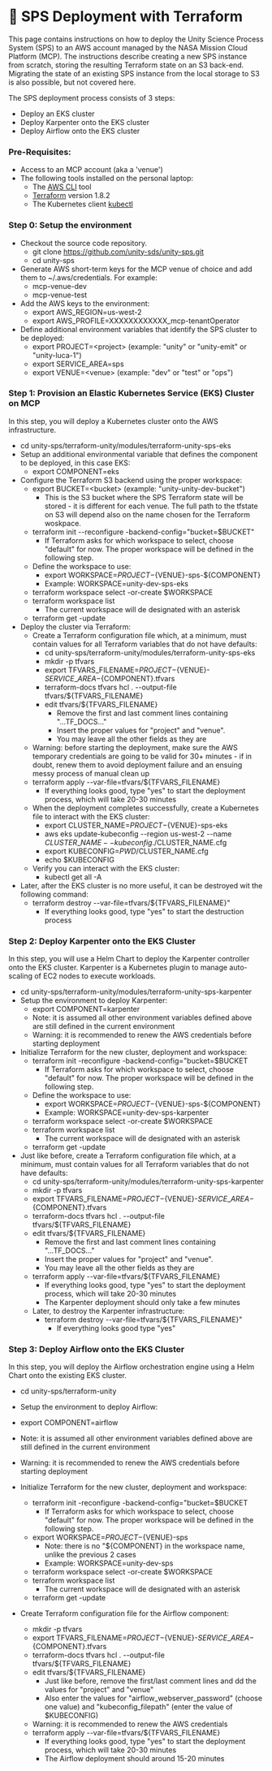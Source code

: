 # 🧱 SPS Deployment with Terraform

This page contains instructions on how to deploy the Unity Science Process System (SPS) to an AWS account managed by the NASA Mission Cloud Platform (MCP). The instructions describe creating a new SPS instance from scratch, storing the resulting Terraform state on an S3 back-end. Migrating the state of an existing SPS instance from the local storage to S3 is also possible, but not covered here.

The SPS deployment process consists of 3 steps:

* Deploy an EKS cluster
* Deploy Karpenter onto the EKS cluster
* Deploy Airflow onto the EKS cluster

### Pre-Requisites:

* Access to an MCP account (aka a 'venue')
* The following tools installed on the personal laptop:
  * The [AWS CLI](https://aws.amazon.com/cli/) tool
  * [Terraform](https://www.terraform.io/) version 1.8.2
  * The Kubernetes client [kubectl](https://kubernetes.io/docs/reference/kubectl/)

### Step 0: Setup the environment

* Checkout the source code repository.&#x20;
  * git clone https://github.com/unity-sds/unity-sps.git
  * cd unity-sps
* Generate AWS short-term keys for the MCP venue of choice and add them to \~/.aws/credentials. For example:
  * mcp-venue-dev
  * mcp-venue-test
* Add the AWS keys to the environment:
  * export AWS\_REGION=us-west-2
  * export AWS\_PROFILE=XXXXXXXXXXXX\_mcp-tenantOperator
* Define additional environment variables that identify the SPS cluster to be deployed:
  * export PROJECT=\<project> (example: "unity" or "unity-emit" or "unity-luca-1")
  * export SERVICE\_AREA=sps
  * export VENUE=\<venue> (example: "dev" or "test" or "ops")

### Step 1: Provision an Elastic Kubernetes Service (EKS) Cluster on MCP

In this step, you will deploy a Kubernetes cluster onto the AWS infrastructure.

* cd unity-sps/terraform-unity/modules/terraform-unity-sps-eks
* Setup an additional environmental variable that defines the component to be deployed, in this case EKS:
  * export COMPONENT=eks
* Configure the Terraform S3 backend using the proper workspace:
  * export BUCKET=\<bucket> (example: "unity-unity-dev-bucket")
    * This is the S3 bucket where the SPS Terraform state will be stored - it is different for each venue. The full path to the tfstate on S3 will depend also on the name chosen for the Terraform woskpace.
  * terraform init --reconfigure -backend-config="bucket=$BUCKET"
    * If Terraform asks for which workspace to select, choose "default" for now. The proper workspace will be defined in the following step.
  * Define the workspace to use:
    * export WORKSPACE=${PROJECT}-${VENUE}-sps-${COMPONENT}
    * Example: WORKSPACE=unity-dev-sps-eks
  * terraform workspace select -or-create $WORKSPACE
  * terraform workspace list
    * The current workspace will de designated with an asterisk
  * terraform get -update
* Deploy the cluster via Terraform:
  * Create a Terraform configuration file which, at a minimum, must contain values for all Terraform variables that do not have defaults:
    * cd unity-sps/terraform-unity/modules/terraform-unity-sps-eks
    * mkdir -p tfvars
    * export TFVARS\_FILENAME=${PROJECT}-${VENUE}-${SERVICE\_AREA}-${COMPONENT}.tfvars
    * terraform-docs tfvars hcl . --output-file tfvars/${TFVARS\_FILENAME}
    * edit tfvars/${TFVARS\_FILENAME}
      * Remove the first and last comment lines containing "...TF\_DOCS..."
      * Insert the proper values for "project" and "venue".
      * You may leave all the other fields as they are
  * Warning: before starting the deployment, make sure the AWS temporary credentials are going to be valid for 30+ minutes - if in doubt, renew them to avoid deployment failure and an ensuing messy process of manual clean up
  * terraform apply --var-file=tfvars/${TFVARS\_FILENAME}
    * If everything looks good, type "yes" to start the deployment process, which will take 20-30 minutes
  * When the deployment completes successfully, create a Kubernetes file to interact with the EKS cluster:
    * export CLUSTER\_NAME=${PROJECT}-${VENUE}-sps-eks
    * aws eks update-kubeconfig --region us-west-2 --name $CLUSTER\_NAME --kubeconfig ./$CLUSTER\_NAME.cfg
    * export KUBECONFIG=$PWD/$CLUSTER\_NAME.cfg
    * echo $KUBECONFIG
  * Verify you can interact with the EKS cluster:
    * kubectl get all -A
* Later, after the EKS cluster is no more useful, it can be destroyed wit the following command:
  * terraform destroy --var-file=tfvars/${TFVARS\_FILENAME}"
    * If everything looks good, type "yes" to start the destruction process

### Step 2: Deploy Karpenter onto the EKS Cluster

In this step, you will use a Helm Chart to deploy the Karpenter controller onto the EKS cluster. Karpenter is a Kubernetes plugin to manage auto-scaling of EC2 nodes to execute workloads.

* cd unity-sps/terraform-unity/modules/terraform-unity-sps-karpenter
* Setup the environment to deploy Karpenter:
  * export COMPONENT=karpenter
  * Note: it is assumed all other environment variables defined above are still defined in the current environment
  * Warning: it is recommended to renew the AWS credentials before starting deployment
* Initialize Terraform for the new cluster, deployment and workspace:
  * terraform init -reconfigure -backend-config="bucket=$BUCKET
    * If Terraform asks for which workspace to select, choose "default" for now. The proper workspace will be defined in the following step.
  * Define the workspace to use:
    * export WORKSPACE=${PROJECT}-${VENUE}-sps-${COMPONENT}
    * Example: WORKSPACE=unity-dev-sps-karpenter
  * terraform workspace select -or-create $WORKSPACE
  * terraform workspace list
    * The current workspace will de designated with an asterisk
  * terraform get -update
* Just like before, create a Terraform configuration file which, at a minimum, must contain values for all Terraform variables that do not have defaults:
  * cd unity-sps/terraform-unity/modules/terraform-unity-sps-karpenter
  * mkdir -p tfvars
  * export TFVARS\_FILENAME=${PROJECT}-${VENUE}-${SERVICE\_AREA}-${COMPONENT}.tfvars
  * terraform-docs tfvars hcl . --output-file tfvars/${TFVARS\_FILENAME}
  * edit tfvars/${TFVARS\_FILENAME}
    * Remove the first and last comment lines containing "...TF\_DOCS..."
    * Insert the proper values for "project" and "venue".
    * You may leave all the other fields as they are
  * terraform apply --var-file=tfvars/${TFVARS\_FILENAME}
    * If everything looks good, type "yes" to start the deployment process, which will take 20-30 minutes
    * The Karpenter deployment should only take a few minutes
  * Later, to destroy the Karpenter infrastructure:
    * terraform destroy --var-file=tfvars/${TFVARS\_FILENAME}"
      * If everything looks good type "yes"

### Step 3: Deploy Airflow onto the EKS Cluster

In this step, you will deploy the Airflow orchestration engine using a Helm Chart onto the existing EKS cluster.

* cd unity-sps/terraform-unity
* Setup the environment to deploy Airflow:
* export COMPONENT=airflow
* Note: it is assumed all other environment variables defined above are still defined in the current environment
* Warning: it is recommended to renew the AWS credentials before starting deployment
*   Initialize Terraform for the new cluster, deployment and workspace:



    * terraform init -reconfigure -backend-config="bucket=$BUCKET
      * If Terraform asks for which workspace to select, choose "default" for now. The proper workspace will be defined in the following step.
    * export WORKSPACE=${PROJECT}-${VENUE}-sps
      * Note: there is no "${COMPONENT} in the workspace name, unlike the previous 2 cases
      * Example: WORKSPACE=unity-dev-sps
    * terraform workspace select -or-create $WORKSPACE
    * terraform workspace list
      * The current workspace will de designated with an asterisk
    * terraform get -update
* Create  Terraform configuration file for the Airflow component:
  * mkdir -p tfvars
  * export TFVARS\_FILENAME=${PROJECT}-${VENUE}-${SERVICE\_AREA}-${COMPONENT}.tfvars
  * terraform-docs tfvars hcl . --output-file tfvars/${TFVARS\_FILENAME}
  * edit tfvars/${TFVARS\_FILENAME}
    * Just like before, remove the first/last comment lines and dd the values for "project" and "venue"
    * Also enter the values for "airflow\_webserver\_password" (choose one value) and "kubeconfig\_filepath" (enter the value of $KUBECONFIG)
  * Warning: it is recommended to renew the AWS credentials
  * terraform apply --var-file=tfvars/${TFVARS\_FILENAME}
    * If everything looks good, type "yes" to start the deployment process, which will take 20-30 minutes
    * The Airflow deployment should around 15-20 minutes
